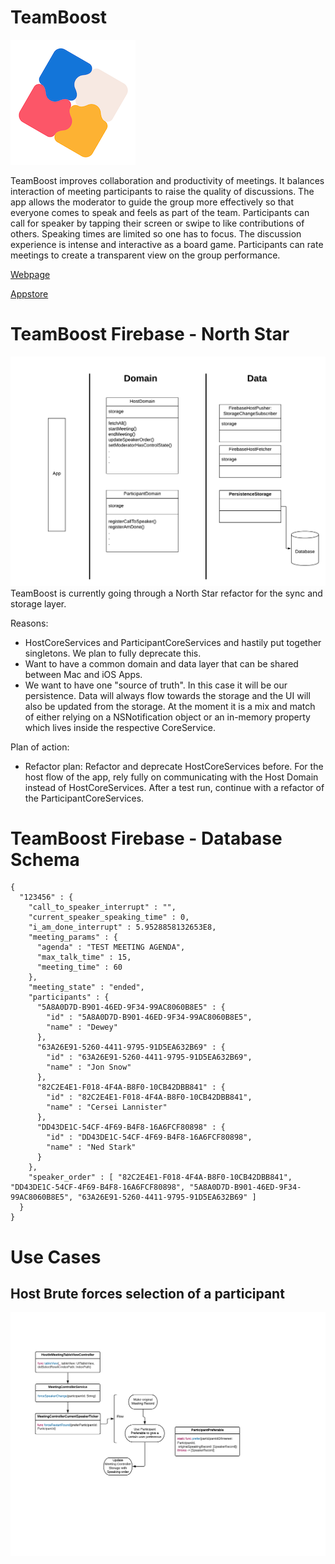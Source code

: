 # TeamBoost

![TeamBoost](/Documentation/Icon.png)

TeamBoost improves collaboration and productivity of meetings. It balances interaction of meeting participants to raise the quality of discussions. The app allows the moderator to guide the group more effectively so that everyone comes to speak and feels as part of the team. Participants can call for speaker by tapping their screen or swipe to like contributions of others. Speaking times are limited so one has to focus. The discussion experience is intense and interactive as a board game. Participants can rate meetings to create a transparent view on the group performance.

[Webpage](https://www.teamboost.app)

[Appstore](https://apps.apple.com/de/app/teamboost/id1460192923?l=en)


# TeamBoost Firebase - North Star

![North Star](/Documentation/NorthStar_Domain_Data.png)
TeamBoost is currently going through a North Star refactor for the sync and storage layer.

Reasons:
- HostCoreServices and ParticipantCoreServices and hastily put together singletons. We plan to fully deprecate this.
- Want to have a common domain and data layer that can be shared between Mac and iOS Apps.
- We want to have one "source of truth". In this case it will be our persistence. Data will always flow towards the storage and the UI will also be updated from the storage.
At the moment it is a mix and match of either relying on a NSNotification object or an in-memory property which lives inside the respective CoreService.


Plan of action:
- Refactor plan: Refactor and deprecate HostCoreServices before. For the host flow of the app, rely fully on communicating with the Host Domain instead of HostCoreServices.
After a test run, continue with a refactor of the ParticipantCoreServices.



# TeamBoost Firebase - Database Schema

```
{
  "123456" : {
    "call_to_speaker_interrupt" : "",
    "current_speaker_speaking_time" : 0,
    "i_am_done_interrupt" : 5.9528858132653E8,
    "meeting_params" : {
      "agenda" : "TEST MEETING AGENDA",
      "max_talk_time" : 15,
      "meeting_time" : 60
    },
    "meeting_state" : "ended",
    "participants" : {
      "5A8A0D7D-B901-46ED-9F34-99AC8060B8E5" : {
        "id" : "5A8A0D7D-B901-46ED-9F34-99AC8060B8E5",
        "name" : "Dewey"
      },
      "63A26E91-5260-4411-9795-91D5EA632B69" : {
        "id" : "63A26E91-5260-4411-9795-91D5EA632B69",
        "name" : "Jon Snow"
      },
      "82C2E4E1-F018-4F4A-B8F0-10CB42DBB841" : {
        "id" : "82C2E4E1-F018-4F4A-B8F0-10CB42DBB841",
        "name" : "Cersei Lannister"
      },
      "DD43DE1C-54CF-4F69-B4F8-16A6FCF80898" : {
        "id" : "DD43DE1C-54CF-4F69-B4F8-16A6FCF80898",
        "name" : "Ned Stark"
      }
    },
    "speaker_order" : [ "82C2E4E1-F018-4F4A-B8F0-10CB42DBB841", "DD43DE1C-54CF-4F69-B4F8-16A6FCF80898", "5A8A0D7D-B901-46ED-9F34-99AC8060B8E5", "63A26E91-5260-4411-9795-91D5EA632B69" ]
  }
}
```

# Use Cases

## Host Brute forces selection of a participant

![](/Documentation/BruteSelectParticipant.png)



